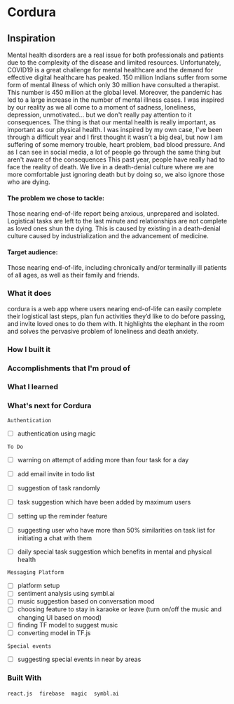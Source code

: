 # Cordura


## Inspiration

Mental health disorders are a real issue for both professionals and patients due to the complexity of the disease and limited resources. Unfortunately, COVID19 is a great challenge for mental healthcare and the demand for effective digital healthcare has peaked.
150 million Indians suffer from some form of mental illness of which only 30 million have consulted a therapist. This number is 450 million at the global level. Moreover, the pandemic has led to a large increase in the number of mental illness cases.
I was inspired by our reality as we all come to a moment of sadness, loneliness, depression, unmotivated... but we don't really pay attention to it consequences. The thing is that our mental health is really important, as important as our physical health. I was inspired by my own case, I've been through a difficult year and I first thought it wasn't a big deal, but now I am suffering of some memory trouble, heart problem, bad blood pressure. And as I can see in social media, a lot of people go through the same thing but aren't aware of the consequences
This past year, people have really had to face the reality of death. We live in a death-denial culture where we are more comfortable just ignoring death but by doing so, we also ignore those who are dying.

#### The problem we chose to tackle:

Those nearing end-of-life report being anxious, unprepared and isolated. Logistical tasks are left to the last minute and relationships are not complete as loved ones shun the dying. This is caused by existing in a death-denial culture caused by industrialization and the advancement of medicine.

#### Target audience:

Those nearing end-of-life, including chronically and/or terminally ill patients of all ages, as well as their family and friends.

### What it does

cordura is a web app where users nearing end-of-life can easily complete their logistical last steps, plan fun activities they’d like to do before passing, and invite loved ones to do them with. It highlights the elephant in the room and solves the pervasive problem of loneliness and death anxiety. 

### How I built it



### Accomplishments that I'm proud of



### What I learned



### What's next for Cordura

`Authentication`
- [ ] authentication using magic

`To Do`
- [ ] warning on attempt of adding more than four task for a day
- [ ] add email invite in todo list
- [ ] suggestion of task randomly
- [ ] task suggestion which have been added by maximum users
- [ ] setting up the reminder feature
- [ ] suggesting user who have more than 50% similarities on task list for initiating a chat with them
- [ ] daily special task suggestion which benefits in mental and physical health


`Messaging Platform`
- [ ] platform setup
- [ ] sentiment analysis using symbl.ai
- [ ] music suggestion based on conversation mood
- [ ] choosing feature to stay in karaoke or leave (turn on/off the music and changing UI based on mood)
- [ ] finding TF model to suggest music
- [ ] converting model in TF.js

`Special events`

- [ ] suggesting special events in near by areas

 

### Built With

`react.js`&nbsp; &nbsp; `firebase`&nbsp; &nbsp; `magic`&nbsp; &nbsp; `symbl.ai`
